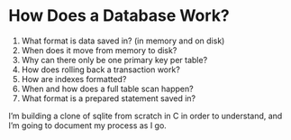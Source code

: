 # How Does a Database Work?

1. What format is data saved in? (in memory and on disk)
2. When does it move from memory to disk?
3. Why can there only be one primary key per table?
4. How does rolling back a transaction work?
5. How are indexes formatted?
6. When and how does a full table scan happen?
7. What format is a prepared statement saved in?

I’m building a clone of sqlite from scratch in C in order to understand, and I’m going to document my process as I go.
